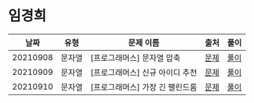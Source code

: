 # 임경희

| 날짜     | 유형   | 문제 이름                       | 출처                                                             | 풀이                           |
| -------- | ------ | ------------------------------- | ---------------------------------------------------------------- | ------------------------------ |
| 20210908 | 문자열 | [프로그래머스] 문자열 압축      | [문제](https://programmers.co.kr/learn/courses/30/lessons/60057) | [풀이](./solution-20210908.js) |
| 20210909 | 문자열 | [프로그래머스] 신규 아이디 추천 | [문제](https://programmers.co.kr/learn/courses/30/lessons/72410) | [풀이](./solution-20210909.js) |
| 20210910 | 문자열 | [프로그래머스] 가장 긴 팰린드롬 | [문제](https://programmers.co.kr/learn/courses/30/lessons/12904) | [풀이](./solution-20210910.js) |
